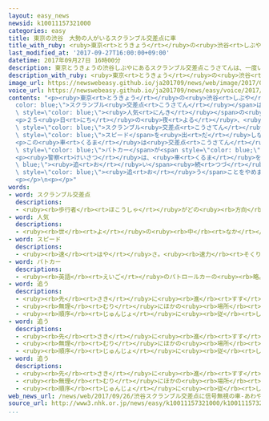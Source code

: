 ```yaml
---
layout: easy_news
newsid: k10011157321000
categories: easy
title: 東京の渋谷　大勢の人がいるスクランブル交差点に車
title_with_ruby: <ruby>東京<rt>とうきょう</rt></ruby>の<ruby>渋谷<rt>しぶや</rt></ruby>　<ruby>大勢<rt>おおぜい</rt></ruby>の<ruby>人<rt>ひと</rt></ruby>がいるスクランブル<ruby>交差点<rt>こうさてん</rt></ruby>に<ruby>車<rt>くるま</rt></ruby>
last_modified_at: '2017-09-27T16:00:00+09:00'
datetime: 2017年09月27日 16時00分
description: 東京とうきょうの渋谷しぶやにあるスクランブル交差点こうさてんは、一度いちどにとてもたくさんの人ひとが渡わたることで有名ゆうめいです。
description_with_ruby: <ruby>東京<rt>とうきょう</rt></ruby>の<ruby>渋谷<rt>しぶや</rt></ruby>にあるスクランブル<ruby>交差点<rt>こうさてん</rt></ruby>は、<ruby>一度<rt>いちど</rt></ruby>にとてもたくさんの<ruby>人<rt>ひと</rt></ruby>が<ruby>渡<rt>わた</rt></ruby>ることで<ruby>有名<rt>ゆうめい</rt></ruby>です。
image_url: https://newswebeasy.github.io/ja201709/news/web/image/2017/09/27/k10011157321000.jpg
voice_url: https://newswebeasy.github.io/ja201709/news/easy/voice/2017/09/27/k10011157321000.mp3
contents: "<p><ruby>東京<rt>とうきょう</rt></ruby>の<ruby>渋谷<rt>しぶや</rt></ruby>にある<span style=\"\
  color: blue;\">スクランブル<ruby>交差点<rt>こうさてん</rt></ruby></span>は、<ruby>一度<rt>いちど</rt></ruby>にとてもたくさんの<ruby>人<rt>ひと</rt></ruby>が<ruby>渡<rt>わた</rt></ruby>ることで<ruby>有名<rt>ゆうめい</rt></ruby>です。<ruby>旅行<rt>りょこう</rt></ruby>に<ruby>来<rt>く</rt></ruby>る<ruby>外国人<rt>がいこくじん</rt></ruby>に<span\
  \ style=\"color: blue;\"><ruby>人気<rt>にんき</rt></ruby></span>の<ruby>場所<rt>ばしょ</rt></ruby>にもなっています。</p>\n\
  <p>２５<ruby>日<rt>にち</rt></ruby>の<ruby>夜<rt>よる</rt></ruby>、<ruby>大勢<rt>おおぜい</rt></ruby>の<ruby>人<rt>ひと</rt></ruby>が<span\
  \ style=\"color: blue;\">スクランブル<ruby>交差点<rt>こうさてん</rt></ruby></span>を<ruby>渡<rt>わた</rt></ruby>り<ruby>始<rt>はじ</rt></ruby>めたとき、１<ruby>台<rt>だい</rt></ruby>の<ruby>車<rt>くるま</rt></ruby>が<span\
  \ style=\"color: blue;\">スピード</span>を<ruby>出<rt>だ</rt></ruby>しながら<ruby>走<rt>はし</rt></ruby>ってきました。<ruby>歩<rt>ある</rt></ruby>いていた<ruby>人<rt>ひと</rt></ruby>たちは<ruby>急<rt>いそ</rt></ruby>いで<ruby>逃<rt>に</rt></ruby>げたため、けがをしませんでしたが、<ruby>大<rt>おお</rt></ruby>きな<ruby>事故<rt>じこ</rt></ruby>になる<ruby>危険<rt>きけん</rt></ruby>がありました。</p>\n\
  <p>この<ruby>車<rt>くるま</rt></ruby>は<ruby>交差点<rt>こうさてん</rt></ruby>に<ruby>走<rt>はし</rt></ruby>ってくる<ruby>前<rt>まえ</rt></ruby>、<ruby>近<rt>ちか</rt></ruby>くの<ruby>道<rt>みち</rt></ruby>に<ruby>止<rt>と</rt></ruby>まっていました。<ruby>警察<rt>けいさつ</rt></ruby>の<ruby>人<rt>ひと</rt></ruby>が<ruby>車<rt>くるま</rt></ruby>の<ruby>運転手<rt>うんてんしゅ</rt></ruby>に<ruby>話<rt>はなし</rt></ruby>を<ruby>聞<rt>き</rt></ruby>こうとすると、<ruby>車<rt>くるま</rt></ruby>は<ruby>走<rt>はし</rt></ruby>って<ruby>逃<rt>に</rt></ruby>げたため、<span\
  \ style=\"color: blue;\">パトカー</span>が<span style=\"color: blue;\"><ruby>追<rt>お</rt></ruby>っ</span>ていました。</p>\n\
  <p><ruby>警察<rt>けいさつ</rt></ruby>は、<ruby>車<rt>くるま</rt></ruby>を<span style=\"color:\
  \ blue;\"><ruby>追<rt>お</rt></ruby>い</span><ruby>続<rt>つづ</rt></ruby>けると<ruby>危険<rt>きけん</rt></ruby>なため、<span\
  \ style=\"color: blue;\"><ruby>追<rt>お</rt></ruby>う</span>ことをやめました。<ruby>警察<rt>けいさつ</rt></ruby>は<ruby>逃<rt>に</rt></ruby>げた<ruby>車<rt>くるま</rt></ruby>をさがしています。</p>\n\
  <p></p>\n<p></p>"
words:
- word: スクランブル交差点
  descriptions:
  - <ruby><rb>歩行者</rb><rt>ほこうしゃ</rt></ruby>がどの<ruby><rb>方向</rb><rt>ほうこう</rt></ruby>にも<ruby><rb>自由</rb><rt>じゆう</rt></ruby>に<ruby><rb>横断</rb><rt>おうだん</rt></ruby>できるように、<ruby><rb>信号</rb><rt>しんごう</rt></ruby>ですべての<ruby><rb>車</rb><rt>くるま</rt></ruby>を<ruby><rb>止</rb><rt>と</rt></ruby>めるようにした<ruby><rb>交差点</rb><rt>こうさてん</rt></ruby>。スクランブル。
- word: 人気
  descriptions:
  - <ruby><rb>世</rb><rt>よ</rt></ruby>の<ruby><rb>中</rb><rt>なか</rt></ruby>の<ruby><rb>人</rb><rt>ひと</rt></ruby>たちのよい<ruby><rb>評判</rb><rt>ひょうばん</rt></ruby>。
- word: スピード
  descriptions:
  - <ruby><rb>速</rb><rt>はや</rt></ruby>さ。<ruby><rb>速力</rb><rt>そくりょく</rt></ruby>。
- word: パトカー
  descriptions:
  - <ruby><rb>英語</rb><rt>えいご</rt></ruby>のパトロールカーの<ruby><rb>略。</rb><rt>りゃく</rt></ruby><ruby><rb>見回</rb><rt>みまわ</rt></ruby>りをしたり<ruby><rb>事件</rb><rt>じけん</rt></ruby>の<ruby><rb>現場</rb><rt>げんば</rt></ruby>に<ruby><rb>急</rb><rt>いそ</rt></ruby>いだりするのに<ruby><rb>使</rb><rt>つか</rt></ruby>う、<ruby><rb>警察</rb><rt>けいさつ</rt></ruby>の<ruby><rb>自動車</rb><rt>じどうしゃ</rt></ruby>。
- word: 追う
  descriptions:
  - <ruby><rb>先</rb><rt>さき</rt></ruby>に<ruby><rb>進</rb><rt>すす</rt></ruby>む<ruby><rb>人</rb><rt>ひと</rt></ruby>や<ruby><rb>物</rb><rt>もの</rt></ruby>の<ruby><rb>所</rb><rt>ところ</rt></ruby>へ、<ruby><rb>行</rb><rt>い</rt></ruby>き<ruby><rb>着</rb><rt>つ</rt></ruby>こうとする。
  - <ruby><rb>無理</rb><rt>むり</rt></ruby>にほかの<ruby><rb>場所</rb><rt>ばしょ</rt></ruby>へ<ruby><rb>行</rb><rt>い</rt></ruby>かせる。
  - <ruby><rb>順序</rb><rt>じゅんじょ</rt></ruby>に<ruby><rb>従</rb><rt>したが</rt></ruby>って<ruby><rb>進</rb><rt>すす</rt></ruby>む。
- word: 追う
  descriptions:
  - <ruby><rb>先</rb><rt>さき</rt></ruby>に<ruby><rb>進</rb><rt>すす</rt></ruby>む<ruby><rb>人</rb><rt>ひと</rt></ruby>や<ruby><rb>物</rb><rt>もの</rt></ruby>の<ruby><rb>所</rb><rt>ところ</rt></ruby>へ、<ruby><rb>行</rb><rt>い</rt></ruby>き<ruby><rb>着</rb><rt>つ</rt></ruby>こうとする。
  - <ruby><rb>無理</rb><rt>むり</rt></ruby>にほかの<ruby><rb>場所</rb><rt>ばしょ</rt></ruby>へ<ruby><rb>行</rb><rt>い</rt></ruby>かせる。
  - <ruby><rb>順序</rb><rt>じゅんじょ</rt></ruby>に<ruby><rb>従</rb><rt>したが</rt></ruby>って<ruby><rb>進</rb><rt>すす</rt></ruby>む。
- word: 追う
  descriptions:
  - <ruby><rb>先</rb><rt>さき</rt></ruby>に<ruby><rb>進</rb><rt>すす</rt></ruby>む<ruby><rb>人</rb><rt>ひと</rt></ruby>や<ruby><rb>物</rb><rt>もの</rt></ruby>の<ruby><rb>所</rb><rt>ところ</rt></ruby>へ、<ruby><rb>行</rb><rt>い</rt></ruby>き<ruby><rb>着</rb><rt>つ</rt></ruby>こうとする。
  - <ruby><rb>無理</rb><rt>むり</rt></ruby>にほかの<ruby><rb>場所</rb><rt>ばしょ</rt></ruby>へ<ruby><rb>行</rb><rt>い</rt></ruby>かせる。
  - <ruby><rb>順序</rb><rt>じゅんじょ</rt></ruby>に<ruby><rb>従</rb><rt>したが</rt></ruby>って<ruby><rb>進</rb><rt>すす</rt></ruby>む。
web_news_url: /news/web/2017/09/26/渋谷スクランブル交差点に信号無視の車-あわや大事故に/
source_url: http://www3.nhk.or.jp/news/easy/k10011157321000/k10011157321000.html
...
```

